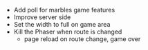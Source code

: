 * Add poll for marbles game features
* Improve server side
* Set the width to full on game area
* Kill the Phaser when route is changed
  - page reload on route change, game over
